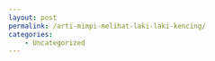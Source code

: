 ```yaml
---
layout: post
permalink: /arti-mimpi-melihat-laki-laki-kencing/
categories:
    - Uncategorized
---
```


